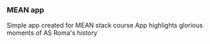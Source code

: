 ### MEAN app
Simple app created for MEAN stack course
App highlights glorious moments of AS Roma's history
